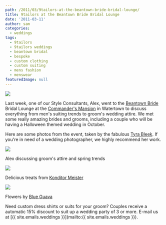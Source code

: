 ```yaml
---
path: /2011/03/9tailors-at-the-beantown-bride-bridal-lounge/
title: 9tailors at the Beantown Bride Bridal Lounge
date: '2011-03-11'
author: sam
categories:
  - weddings
tags:
  - 9tailors
  - 9tailors weddings
  - beantown bridal
  - bespoke
  - custom clothing
  - custom suiting
  - mens fashion
  - menswear
featuredImage: null
---
```

[![](http://www.tyrableek.com/wp-content/uploads/2011/03/121.jpg)](http://www.tyrableek.com/wp-content/uploads/2011/03/121.jpg)

Last week, one of our Style Consultants, Alex, went to the [Beantown Bride](http://beantownbride.com/) Bridal Lounge at the [Commander's Mansion](http://www.commandersmansion.com/) in Watertown to discuss everything from men's suiting trends to groom's wedding attire. We met some really amazing brides and grooms, including a couple who will be having a Halloween themed wedding in October.

Here are some photos from the event, taken by the fabulous [Tyra Bleek](http://www.tyrableek.com/). If you're in need of a wedding photographer, we highly recommend her work.

[![](http://www.tyrableek.com/wp-content/uploads/2011/03/101.jpg)](http://www.tyrableek.com/wp-content/uploads/2011/03/101.jpg)

Alex discussing groom's attire and spring trends

[![](http://www.tyrableek.com/wp-content/uploads/2011/03/210.jpg)](http://www.tyrableek.com/wp-content/uploads/2011/03/210.jpg)

Delicious treats from [Konditor Meister](http://www.konditormeister.com/cake_index.html) 

[![](http://www.tyrableek.com/wp-content/uploads/2011/03/131.jpg)](http://www.tyrableek.com/wp-content/uploads/2011/03/131.jpg)

Flowers by [Blue Guava](http://www.blueguava.com/) [](http://www.bloomsofhopefloral.com/) 

Need custom dress shirts or suits for your groom? Couples receive a automatic 15% discount to suit up a wedding party of 3 or more. E-mail us at [{{ site.emails.weddings }}](mailto:{{ site.emails.weddings }}).